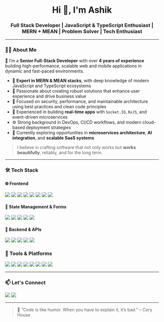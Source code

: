 <!-- Profile Header -->
<h1 align="center">Hi 👋, I'm Ashik</h1>
<h3 align="center">Full Stack Developer | JavaScript & TypeScript Enthusiast | MERN + MEAN | Problem Solver | Tech Enthusiast</h3>

---

### 🧑‍💻 About Me

🎯 I’m a **Senior Full-Stack Developer** with over **4 years of experience** building high-performance, scalable web and mobile applications in dynamic and fast-paced environments.

- 🧩 **Expert in MERN & MEAN stacks**, with deep knowledge of modern JavaScript and TypeScript ecosystems  
- 🧠 Passionate about creating robust solutions that enhance user experience and drive business value  
- 🔐 Focused on security, performance, and maintainable architecture using best practices and clean code principles  
- 🔄 Experienced in building **real-time apps** with `Socket.IO`, `RxJS`, and event-driven microservices  
- ⚙️ Strong background in DevOps, CI/CD workflows, and modern cloud-based deployment strategies  
- 🚀 Currently exploring opportunities in **microservices architecture**, **AI integration**, and **scalable SaaS systems**

> I believe in crafting software that not only works but **works beautifully**, reliably, and for the long term.

---

### 🛠️ Tech Stack

#### 🌐 Frontend
<p>
  <img src="https://img.shields.io/badge/HTML5-E34F26?logo=html5&logoColor=white" />
  <img src="https://img.shields.io/badge/CSS3-1572B6?logo=css3&logoColor=white" />
  <img src="https://img.shields.io/badge/SCSS-CC6699?logo=sass&logoColor=white" />
  <img src="https://img.shields.io/badge/Bootstrap-563D7C?logo=bootstrap&logoColor=white" />
  <img src="https://img.shields.io/badge/Tailwind_CSS-38B2AC?logo=tailwind-css&logoColor=white" />
  <img src="https://img.shields.io/badge/React-61DAFB?logo=react&logoColor=black" />
  <img src="https://img.shields.io/badge/Next.js-000000?logo=nextdotjs&logoColor=white" />
  <img src="https://img.shields.io/badge/Angular-DD0031?logo=angular&logoColor=white" />
</p>

#### 🧠 State Management & Forms
<p>
  <img src="https://img.shields.io/badge/Redux-593D88?logo=redux&logoColor=white" />
  <img src="https://img.shields.io/badge/Redux%20Toolkit-764ABC?logo=redux&logoColor=white" />
  <img src="https://img.shields.io/badge/React Hook Form-EC5990?logo=reacthookform&logoColor=white" />
  <img src="https://img.shields.io/badge/Formik-00A9F4?logo=formik&logoColor=white" />
  <img src="https://img.shields.io/badge/RxJS-B7178C?logo=reactivex&logoColor=white" />
</p>

#### 🧩 Backend & APIs
<p>
  <img src="https://img.shields.io/badge/Node.js-339933?logo=nodedotjs&logoColor=white" />
  <img src="https://img.shields.io/badge/Express.js-000000?logo=express&logoColor=white" />
  <img src="https://img.shields.io/badge/NestJS-E0234E?logo=nestjs&logoColor=white" />
  <img src="https://img.shields.io/badge/REST API-FF6F00?logo=swagger&logoColor=white" />
  <img src="https://img.shields.io/badge/GraphQL-E10098?logo=graphql&logoColor=white" /> </p>
</p>

### 🧰 Tools & Platforms

<p>
  <img src="https://img.shields.io/badge/Git-F05032?logo=git&logoColor=white" />
  <img src="https://img.shields.io/badge/GitHub-181717?logo=github&logoColor=white" />
  <img src="https://img.shields.io/badge/Docker-2496ED?logo=docker&logoColor=white" />
  <img src="https://img.shields.io/badge/AWS-232F3E?logo=amazon-aws&logoColor=white" />
  <img src="https://img.shields.io/badge/CI%2FCD-0A0A0A?logo=githubactions&logoColor=white" />
  <img src="https://img.shields.io/badge/Vercel-000000?logo=vercel&logoColor=white" />
  <img src="https://img.shields.io/badge/Figma-F24E1E?logo=figma&logoColor=white" />
  <img src="https://img.shields.io/badge/VS Code-007ACC?logo=visualstudiocode&logoColor=white" />
</p>

---

### 📫 Let's Connect

<p>
  <a href="mailto:your.ashikpatel8140@gmail.com"><img src="https://img.shields.io/badge/Email-D14836?logo=gmail&logoColor=white" /></a>
  <a href="https://www.linkedin.com/in/ashik-patel-aa99411aa"><img src="https://img.shields.io/badge/LinkedIn-0077B5?logo=linkedin&logoColor=white" /></a>
</p>

---

> 🧠 “Code is like humor. When you have to explain it, it’s bad.” – Cory House


